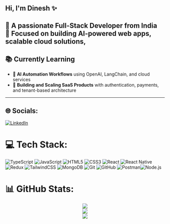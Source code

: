 ## Hi, I'm Dinesh ✨

🚀 A passionate **Full-Stack Developer** from India  <br>
🎯 Focused on building **AI-powered web apps**, **scalable cloud solutions**,
---

## 📚 Currently Learning

- 🤖 **AI Automation Workflows** using OpenAI, LangChain, and cloud services  
- 💼 **Building and Scaling SaaS Products** with authentication, payments, and tenant-based architecture

---

## 🌐 Socials:
[![LinkedIn](https://img.shields.io/badge/LinkedIn-%230077B5.svg?logo=linkedin&logoColor=white)](https://linkedin.com/in/https://www.linkedin.com/in/dineshc735b44ba/) 

# 💻 Tech Stack:
![TypeScript](https://img.shields.io/badge/typescript-%23007ACC.svg?style=for-the-badge&logo=typescript&logoColor=white) ![JavaScript](https://img.shields.io/badge/javascript-%23323330.svg?style=for-the-badge&logo=javascript&logoColor=%23F7DF1E) ![HTML5](https://img.shields.io/badge/html5-%23E34F26.svg?style=for-the-badge&logo=html5&logoColor=white) ![CSS3](https://img.shields.io/badge/css3-%231572B6.svg?style=for-the-badge&logo=css3&logoColor=white) ![React](https://img.shields.io/badge/react-%2320232a.svg?style=for-the-badge&logo=react&logoColor=%2361DAFB) ![React Native](https://img.shields.io/badge/react_native-%2320232a.svg?style=for-the-badge&logo=react&logoColor=%2361DAFB) ![Redux](https://img.shields.io/badge/redux-%23593d88.svg?style=for-the-badge&logo=redux&logoColor=white) ![TailwindCSS](https://img.shields.io/badge/tailwindcss-%2338B2AC.svg?style=for-the-badge&logo=tailwind-css&logoColor=white) ![MongoDB](https://img.shields.io/badge/MongoDB-%234ea94b.svg?style=for-the-badge&logo=mongodb&logoColor=white) ![Git](https://img.shields.io/badge/git-%23F05033.svg?style=for-the-badge&logo=git&logoColor=white) ![GitHub](https://img.shields.io/badge/github-%23121011.svg?style=for-the-badge&logo=github&logoColor=white) ![Postman](https://img.shields.io/badge/Postman-FF6C37?style=for-the-badge&logo=postman&logoColor=white)![Node.js](https://img.shields.io/badge/node.js-339933?style=for-the-badge&logo=node.js&logoColor=white)



# 📊 GitHub Stats:
<div align="center">

<img src="https://github-readme-stats.vercel.app/api?username=dinesht2000&theme=radical&hide_border=false&include_all_commits=false&count_private=false" />
<br/>
<img src="https://nirzak-streak-stats.vercel.app/?user=dinesht2000&theme=radical&hide_border=false" />
<br/>
<img src="https://github-readme-stats.vercel.app/api/top-langs/?username=dinesht2000&theme=radical&hide_border=false&include_all_commits=false&count_private=false&layout=compact" />

</div>
